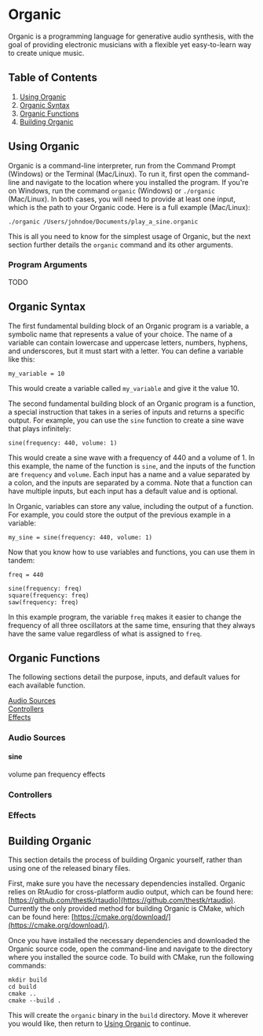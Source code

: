 # Organic

Organic is a programming language for generative audio synthesis, with the goal of providing electronic musicians with a flexible yet easy-to-learn way to create unique music.

## Table of Contents

1. [Using Organic](#using-organic)
2. [Organic Syntax](#organic-syntax)
3. [Organic Functions](#organic-functions)
4. [Building Organic](#building-organic)

## Using Organic

Organic is a command-line interpreter, run from the Command Prompt (Windows) or the Terminal (Mac/Linux). To run it, first open the command-line and navigate to the location where you installed the program. If you're on Windows, run the command `organic` (Windows) or `./organic` (Mac/Linux). In both cases, you will need to provide at least one input, which is the path to your Organic code. Here is a full example (Mac/Linux):

```
./organic /Users/johndoe/Documents/play_a_sine.organic
```

This is all you need to know for the simplest usage of Organic, but the next section further details the `organic` command and its other arguments.

### Program Arguments

TODO

## Organic Syntax

The first fundamental building block of an Organic program is a variable, a symbolic name that represents a value of your choice. The name of a variable can contain lowercase and uppercase letters, numbers, hyphens, and underscores, but it must start with a letter. You can define a variable like this:

```
my_variable = 10
```

This would create a variable called `my_variable` and give it the value 10.

The second fundamental building block of an Organic program is a function, a special instruction that takes in a series of inputs and returns a specific output. For example, you can use the `sine` function to create a sine wave that plays infinitely:

```
sine(frequency: 440, volume: 1)
```

This would create a sine wave with a frequency of 440 and a volume of 1. In this example, the name of the function is `sine`, and the inputs of the function are `frequency` and `volume`. Each input has a name and a value separated by a colon, and the inputs are separated by a comma. Note that a function can have multiple inputs, but each input has a default value and is optional.

In Organic, variables can store any value, including the output of a function. For example, you could store the output of the previous example in a variable:

```
my_sine = sine(frequency: 440, volume: 1)
```

Now that you know how to use variables and functions, you can use them in tandem:

```
freq = 440

sine(frequency: freq)
square(frequency: freq)
saw(frequency: freq)
```

In this example program, the variable `freq` makes it easier to change the frequency of all three oscillators at the same time, ensuring that they always have the same value regardless of what is assigned to `freq`.

## Organic Functions

The following sections detail the purpose, inputs, and default values for each available function.

[Audio Sources](#audio-sources)  
[Controllers](#controllers)  
[Effects](#effects)

### Audio Sources

#### sine

volume
pan
frequency
effects

### Controllers



### Effects



## Building Organic

This section details the process of building Organic yourself, rather than using one of the released binary files.

First, make sure you have the necessary dependencies installed. Organic relies on RtAudio for cross-platform audio output, which can be found here: [https://github.com/thestk/rtaudio](https://github.com/thestk/rtaudio). Currently the only provided method for building Organic is CMake, which can be found here: [https://cmake.org/download/](https://cmake.org/download/).

Once you have installed the necessary dependencies and downloaded the Organic source code, open the command-line and navigate to the directory where you installed the source code. To build with CMake, run the following commands:

```
mkdir build
cd build
cmake ..
cmake --build .
```

This will create the `organic` binary in the `build` directory. Move it wherever you would like, then return to [Using Organic](#using-organic) to continue.
